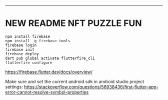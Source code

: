 


*****
# NEW README NFT PUZZLE FUN
```
npm install firebase
npm install -g firebase-tools
firebase login
firebase init
firebase deploy
dart pub global activate flutterfire_cli
flutterfire configure
```

https://firebase.flutter.dev/docs/overview/

Make sure and set the current android sdk in android studio project settings: https://stackoverflow.com/questions/56938436/first-flutter-app-error-cannot-resolve-symbol-properties

